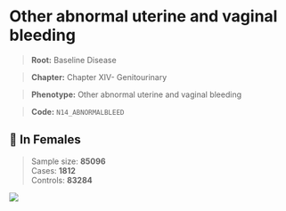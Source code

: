 # Other abnormal uterine and vaginal bleeding

> **Root:** Baseline Disease  

> **Chapter:** Chapter XIV- Genitourinary  

> **Phenotype:** Other abnormal uterine and vaginal bleeding  

> **Code:** `N14_ABNORMALBLEED`

## 👩 In Females  
> Sample size: **85096**  
> Cases: **1812**  
> Controls: **83284**
<img src="/Disease/Figures/ALL/Baseline/N14_ABNORMALBLEED.png"/>
<CsvTable src="/Disease_Data/ALL/Baseline/LG_N14_ABNORMALBLEED.csv" label="🔍 View full results" />
